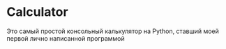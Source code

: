 # Calculator
Это самый простой консольный калькулятор на Python, ставший моей первой лично написанной программой
